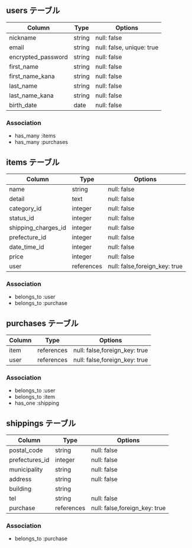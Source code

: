 
## users テーブル

|Column             |Type    |Options                    |
|-------------------|--------|---------------------------|
|nickname           | string | null: false               |
|email              | string | null: false, unique: true |
|encrypted_password | string | null: false               |
|first_name         | string | null: false               |
|first_name_kana    | string | null: false               |
|last_name          | string | null: false               |
|last_name_kana     | string | null: false               |
|birth_date         | date   | null: false               |

### Association
- has_many :items
- has_many :purchases


## items テーブル

|Column             |Type           |Options      |
|-------------------|---------------|-------------|
|name               | string        | null: false |
|detail             | text          | null: false |
|category_id        | integer       | null: false |
|status_id          | integer       | null: false |
|shipping_charges_id| integer       | null: false |
|prefecture_id      | integer       | null: false |
|date_time_id       | integer       | null: false |
|price              | integer       | null: false |
|user               | references    | null: false,foreign_key: true |


### Association
- belongs_to :user
- belongs_to :purchase

## purchases テーブル

|Column|Type        |Options                         |
|------|------------|--------------------------------|
|item  | references | null: false,foreign_key: true  |
|user  | references | null: false,foreign_key: true  |


### Association
- belongs_to :user
- belongs_to :item
- has_one :shipping

## shippings テーブル

|Column         |Type        |Options       |
|---------------|------------|--------------|
|postal_code    | string     | null: false  |
|prefectures_id | integer    | null: false  |
|municipality   | string     | null: false  |
|address        | string     | null: false  |
|building       | string     |              |
|tel            | string     | null: false  |
|purchase       | references | null: false,foreign_key: true |


### Association
- belongs_to :purchase
